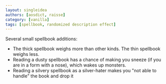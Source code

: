 ```yaml
---
layout: singleidea
authors: [aosdict, raisse]
category: [vanilla]
tags: [spellbook, randomized description effect]
---
```

Several small spellbook additions:
* The thick spellbook weighs more than other kinds. The thin spellbook weighs less.
* Reading a dusty spellbook has a chance of making you sneeze (if you are in a form with a nose), which wakes up monsters.
* Reading a silvery spellbook as a silver-hater makes you "not able to handle" the book and drop it
